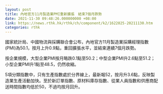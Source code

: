 ```yaml
---
layout: post
title: 內地官方11月製造業PMI重新擴張　結束7個月跌勢
date: 2021-11-30 09:48:26.000000000 +08:00
link: https://news.rthk.hk/rthk/ch/component/k2/1622025-20211130.htm
categories: rthk
---
```


國家統計局、中國物流與採購聯合會公布，內地官方11月製造業採購經理指數(PMI)為50.1，按月上升0.9點，重回擴張水平，並結束連續7個月跌勢。

按企業規模，大型企業PMI按月略跌0.1點至50.2；中型企業PMI升2.6點至51.2；小型企業PMI升1點至48.5，仍然收縮。

5項分類指數中，只有生產指數處於分界線上，最新報52，按月升3.6點，反映製造業生產活動加快。至於新訂單指數、原材料庫存指數、從業人員指數和供應商配送時間指數均低於50，不過均按月回升。

